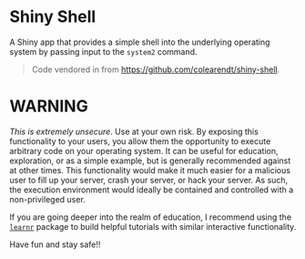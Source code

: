 # Shiny Shell #

A Shiny app that provides a simple shell into the underlying operating system by passing input to the `system2` command.

> Code vendored in from <https://github.com/colearendt/shiny-shell>.

# WARNING

_This is extremely unsecure_.  Use at your own risk.  By exposing this functionality to your users, you allow them the opportunity to execute arbitrary code on your operating system.  It can be useful for education, exploration, or as a simple example, but is generally recommended against at other times.  This functionality would make it much easier for a malicious user to fill up your server, crash your server, or hack your server.  As such, the execution environment would ideally be contained and controlled with a non-privileged user.

If you are going deeper into the realm of education, I recommend using the [`learnr`](https://rstudio.github.io/learnr/) package to build helpful tutorials with similar interactive functionality.

Have fun and stay safe!!
